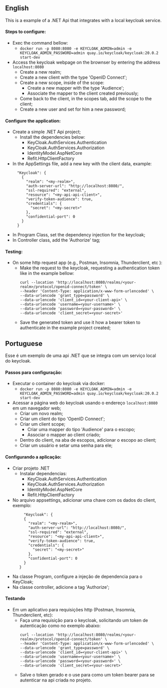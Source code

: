 ## **English**
This is a example of a .NET Api that integrates with a local keycloak service.

#### Steps to configure:
- Exec the command bellow:
  - ```docker run -p 8080:8080 -e KEYCLOAK_ADMIN=admin -e KEYCLOAK_ADMIN_PASSWORD=admin quay.io/keycloak/keycloak:20.0.2 start-dev```
- Access the keycloak webpage on the brownser by entering the address ```localhost:8080```
  - Create a new realm;
  - Create a new client with the type 'OpenID Connect';
  - Create a new scope, inside of the scope:
    - Create a new mapper with the type 'Audience';
    - Associate the mapper to the client created previously;
  - Come back to the client, in the scopes tab, add the scope to the client;
  - Create a new user and set for him a new password;
 
#### Configure the application:
- Create a simple .NET Api project;
  - Install the dependencies below:
    - KeyCloak.AuthServices.Authentication
    - KeyCloak.AuthServices.Authorization
    - IdentityModel.AspNetCore
    - Refit.HttpClientFactory
- In the AppSettings file, add a new key with the client data, example:
  ```
    "Keycloak": {
	  {
	    "realm": "<my-realm>",
	    "auth-server-url": "http://localhost:8080/",
	    "ssl-required": "external",
	    "resource": "<my-api-api-client>",
	    "verify-token-audience": true,
	    "credentials": {
	      "secret": "<my-secret>"
	    },
	    "confidential-port": 0
	  }
    }
  ```
- In Program Class, set the dependency injection for the keycloak;
- In Controller class, add the 'Authorize' tag;

#### Testing:
- On some http request app (e.g., Postman, Insomnia, Thunderclient, etc ):
  - Make the request to the keycloak, requesting a authentication token like in the example bellow:
	```
	curl --location 'http://localhost:8080/realms/<your-realm>/protocol/openid-connect/token' \
	--header 'Content-Type: application/x-www-form-urlencoded' \
	--data-urlencode 'grant_type=password' \
	--data-urlencode 'client_id=<your-client-api>' \
	--data-urlencode 'username=<your-username>' \
	--data-urlencode 'password=<your-password>' \
	--data-urlencode 'client_secret=<your-secret>'
	```
  - Save the generated token and use it how a bearer token to authenticate in the example project created;
      
## **Portuguese**
Esse é um exemplo de uma api .NET que se integra com um serviço local do keycloak.

#### Passos para configuração:
- Executar o container do keycloak via docker:
  - ```docker run -p 8080:8080 -e KEYCLOAK_ADMIN=admin -e KEYCLOAK_ADMIN_PASSWORD=admin quay.io/keycloak/keycloak:20.0.2 start-dev```
- Acessar a página web do keycloak usando o endereço ```localhost:8080``` em um navegador web;
  - Criar um novo realm;
  - Criar um client do tipo 'OpenID Connect';
  - Criar um client scope;
    - Criar uma mapper do tipo 'Audience' para o escopo;
    - Associar o mapper ao client criado;
  - Dentro do client, na aba de escopos, adicionar o escopo ao client;
  - Criar um usuário e setar uma senha para ele;

#### Configurando a aplicação:
- Criar projeto .NET
    - Instalar dependencias:
	    - KeyCloak.AuthServices.Authentication
	    - KeyCloak.AuthServices.Authorization
	    - IdentityModel.AspNetCore
	    - Refit.HttpClientFactory
- No arquivo appsettings, adicionar uma chave com os dados do client, exemplo:
     ```
          "Keycloak": {
          {
            "realm": "<my-realm>",
            "auth-server-url": "http://localhost:8080/",
            "ssl-required": "external",
            "resource": "<my-api-api-client>",
            "verify-token-audience": true,
            "credentials": {
              "secret": "<my-secret>"
            },
            "confidential-port": 0
          }
        }
     ```
- Na classe Program, configure a injeção de dependencia para o KeyCloak;
- Na classe controller, adicione a tag 'Authorize';

#### Testando
- Em um aplicativo para requisições http (Postman, Insomnia, Thunderclient, etc):
  - Faça uma requisição para o keycloak, solicitando um token de autenticação como no exemplo abaixo:
	```
	curl --location 'http://localhost:8080/realms/<your-realm>/protocol/openid-connect/token' \
	--header 'Content-Type: application/x-www-form-urlencoded' \
	--data-urlencode 'grant_type=password' \
	--data-urlencode 'client_id=<your-client-api>' \
	--data-urlencode 'username=<your-username>' \
	--data-urlencode 'password=<your-password>' \
	--data-urlencode 'client_secret=<your-secret>'
	```
  - Salve o token gerado e o use para como um token bearer para se autenticar na api criada no projeto.
  

